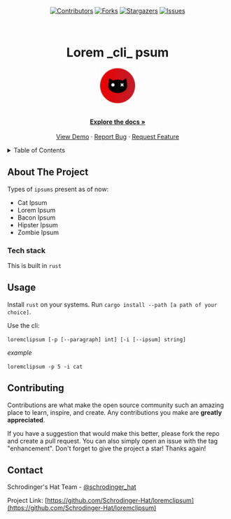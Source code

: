 <div align='center'>
  
[![Contributors][contributors-shield]][contributors-url]
[![Forks][forks-shield]][forks-url]
[![Stargazers][stars-shield]][stars-url]
[![Issues][issues-shield]][issues-url]

</div>

<!-- PROJECT LOGO -->
<br />
<div align="center">
  <h1>Lorem _cli_ psum</h1>
  
  <a href="https://github.com/Schrodinger-Hat/loremclipsum">
    <img src="public/sh.png" alt="Logo" width="80" height="80">
  </a>

  <p align="center">
    <br />
    <a href="https://github.com/Schrodinger-Hat/loremclipsum/blob/main/README.md"><strong>Explore the docs »</strong></a>
    <br />
    <br />
    <a href="https://www.schrodinger-hat.it/">View Demo</a>
    ·
    <a href="https://github.com/Schrodinger-Hat/loremclipsum/issues">Report Bug</a>
    ·
    <a href="https://github.com/Schrodinger-Hat/loremclipsum/issues">Request Feature</a>
  </p>
</div>

<!-- TABLE OF CONTENTS -->
<details>
  <summary>Table of Contents</summary>
  <ol>
    <li>
      <a href="#about-the-project">About The Project</a>
      <ul>
        <li><a href="#tech-stack">Built With</a></li>
      </ul>
    </li>
    <li><a href="#usage">Usage</a></li>
    <li><a href="#contributing">Contributing</a></li>
    <li><a href="#contact">Contact</a></li>
  </ol>
</details>

<!-- ABOUT THE PROJECT -->

## About The Project

Types of `ipsums` present as of now:

- Cat Ipsum
- Lorem Ipsum
- Bacon Ipsum
- Hipster Ipsum
- Zombie Ipsum

### Tech stack

This is built in `rust`

<!-- USAGE EXAMPLES -->

## Usage

Install `rust` on your systems. Run `cargo install --path [a path of your choice]`.

Use the cli: 
 
`loremclipsum [-p [--paragraph] int] [-i [--ipsum] string]`

_example_

`loremclipsum -p 5 -i cat`

<!-- CONTRIBUTING -->

## Contributing

Contributions are what make the open source community such an amazing place to learn, inspire, and create. Any contributions you make are **greatly appreciated**.

If you have a suggestion that would make this better, please fork the repo and create a pull request. You can also simply open an issue with the tag "enhancement".
Don't forget to give the project a star! Thanks again!

<!-- CONTACT -->

## Contact

Schrodinger's Hat Team - [@schrodinger_hat](mailto:schrodinger.hat.show@gmail.com)

Project Link: [https://github.com/Schrodinger-Hat/loremclipsum](https://github.com/Schrodinger-Hat/loremclipsum)

<!-- MARKDOWN LINKS & IMAGES -->
<!-- https://www.markdownguide.org/basic-syntax/#reference-style-links -->

[contributors-shield]: https://img.shields.io/github/contributors/Schrodinger-Hat/loremclipsum.svg?style=for-the-badge
[contributors-url]: https://github.com/Schrodinger-Hat/loremclipsum/graphs/contributors
[forks-shield]: https://img.shields.io/github/forks/Schrodinger-Hat/loremclipsum.svg?style=for-the-badge
[forks-url]: https://github.com/Schrodinger-Hat/loremclipsum/network/members
[stars-shield]: https://img.shields.io/github/stars/Schrodinger-Hat/loremclipsum?style=for-the-badge
[stars-url]: https://github.com/Schrodinger-Hat/loremclipsum/stargazers
[issues-shield]: https://img.shields.io/github/issues/Schrodinger-Hat/loremclipsum.svg?style=for-the-badge
[issues-url]: https://github.com/Schrodinger-Hat/loremclipsum/issues
